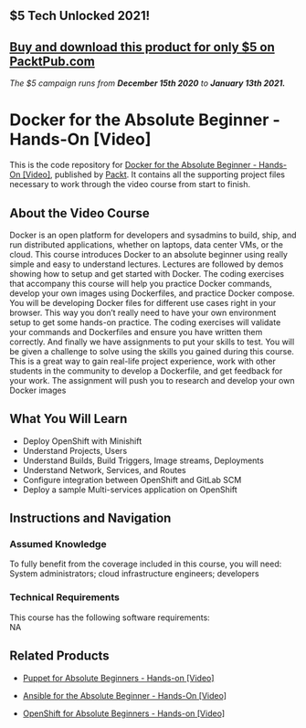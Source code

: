 ## $5 Tech Unlocked 2021!
[Buy and download this product for only $5 on PacktPub.com](https://www.packtpub.com/)
-----
*The $5 campaign         runs from __December 15th 2020__ to __January 13th 2021.__*

# Docker for the Absolute Beginner - Hands-On [Video]
This is the code repository for [Docker for the Absolute Beginner - Hands-On [Video]](https://www.packtpub.com/application-development/openshift-absolute-beginners-hands-video?utm_source=github&utm_medium=repository&utm_campaign=9781838559090), published by [Packt](https://www.packtpub.com/?utm_source=github). It contains all the supporting project files necessary to work through the video course from start to finish.
## About the Video Course
Docker is an open platform for developers and sysadmins to build, ship, and run distributed applications, whether on laptops, data center VMs, or the cloud. This course introduces Docker to an absolute beginner using really simple and easy to understand lectures. Lectures are followed by demos showing how to setup and get started with Docker. The coding exercises that accompany this course will help you practice Docker commands, develop your own images using Dockerfiles, and practice Docker compose. You will be developing Docker files for different use cases right in your browser. This way you don’t really need to have your own environment setup to get some hands-on practice. The coding exercises will validate your commands and Dockerfiles and ensure you have written them correctly. And finally we have assignments to put your skills to test. You will be given a challenge to solve using the skills you gained during this course. This is a great way to gain real-life project experience, work with other students in the community to develop a Dockerfile, and get feedback for your work. The assignment will push you to research and develop your own Docker images

<H2>What You Will Learn</H2>
<DIV class=book-info-will-learn-text>
<UL>
<LI>Deploy OpenShift with Minishift 
<LI>Understand Projects, Users 
<LI>Understand Builds, Build Triggers, Image streams, Deployments 
<LI>Understand Network, Services, and Routes 
<LI>Configure integration between OpenShift and GitLab SCM 
<LI>Deploy a sample Multi-services application on OpenShift </LI></UL></DIV>

## Instructions and Navigation
### Assumed Knowledge
To fully benefit from the coverage included in this course, you will need:<br/>
System administrators; cloud infrastructure engineers; developers
### Technical Requirements
This course has the following software requirements:<br/>
NA

## Related Products
* [Puppet for Absolute Beginners - Hands-on [Video]](https://www.packtpub.com/application-development/openshift-absolute-beginners-hands-video?utm_source=github&utm_medium=repository&utm_campaign=9781838559090)

* [Ansible for the Absolute Beginner - Hands-On [Video]](https://www.packtpub.com/application-development/openshift-absolute-beginners-hands-video?utm_source=github&utm_medium=repository&utm_campaign=9781838559090)

* [OpenShift for Absolute Beginners - Hands-on [Video]](https://www.packtpub.com/application-development/openshift-absolute-beginners-hands-video?utm_source=github&utm_medium=repository&utm_campaign=9781838559090)

